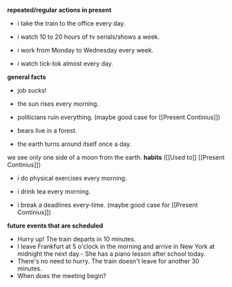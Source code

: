 **repeated/regular actions in present**
 - i take the train to the office every day.

 - i watch 10 to 20 hours of tv serials/shows a week.

 - i work from Monday to Wednesday every week.

 - i watch tick-tok almost every day.

**general facts**
 - job sucks!

 - the sun rises every morning.

 - politicians ruin everything. (maybe good case for [[Present Continius]])

 - bears live in a forest.

 - the earth turns around itself once a day.

we see only one side of a moon from the earth.
**habits** ([[Used to]] [[Present Continius]])
 - i do physical exercises every morning.

 - i drink tea every morning.

 - i break a deadlines every-time. (maybe good case for [[Present Continius]])

 **future events that are scheduled**
  - Hurry up! The train departs in 10 minutes.
 - I leave Frankfurt at 5 o'clock in the morning and arrive in New York
at midnight the next day.-   She has a piano lesson after school today.
 - There's no need to hurry. The train doesn't leave for another 30 minutes.
 - When does the meeting begin?

